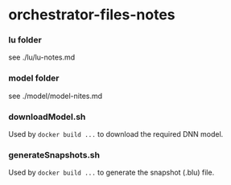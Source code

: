 # orchestrator-files-notes

### lu folder

see ./lu/lu-notes.md

### model folder

see ./model/model-nites.md

### downloadModel.sh

Used by `docker build ...` to download the required DNN model.

### generateSnapshots.sh

Used by `docker build ...` to generate the snapshot (.blu) file.
